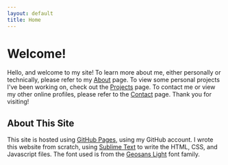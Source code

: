 ```yaml
---
layout: default
title: Home
---
```


Welcome!
========
Hello, and welcome to my site! To learn more about me, either personally or technically, please refer to my [About](/about) page. To view some personal projects I've been working on, check out the [Projects](/projects) page. To contact me or view my other online profiles, please refer to the [Contact](/contact) page. Thank you for visiting!

About This Site
---------------
This site is hosted using <a href="http://pages.github.com" target="_blank">GitHub Pages</a>, using my GitHub account. I wrote this website from scratch, using <a href="http://sublimetext.com" target="_blank">Sublime Text</a> to write the HTML, CSS, and Javascript files. The font used is from the <a href="http://www.dafont.com/geo-sans-light.font" target="_blank">Geosans Light</a> font family.